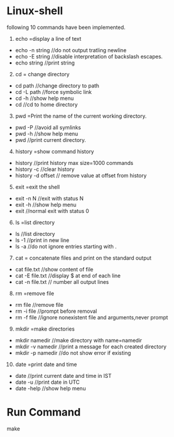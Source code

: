 # Linux-shell
following 10 commands have been implemented.
1) echo =display a line of text
- echo -n string //do not output tratling newline
- echo -E string //disable interpretation of backslash escapes.
- echo string //print string

2) cd = change directory
- cd path //change directory to path
- cd -L path //force symbolic link
- cd -h //show help menu
- cd //cd to home directory
3) pwd =Print the name of the current working directory.
- pwd -P //avoid all symlinks
- pwd -h //show help menu
- pwd //print current directory.
4) history =show command history
- history //print history max size=1000 commands
- history -c //clear history
- history -d offset // remove value at offset from history
5) exit =exit the shell
- exit -n N //exit with status N
- exit -h //show help menu
- exit //normal exit with status 0
6) ls =list directory
- ls //list directory
- ls -1 //print in new line
- ls -a //do not ignore entries starting with .
7) cat = concatenate files and print on the standard output
- cat file.txt //show content of file
- cat -E file.txt //display $ at end of each line
- cat -n file.txt // number all output lines
8) rm =remove file
- rm file //remove file
- rm -i file //prompt before removal
- rm -f file //ignore nonexistent file and arguments,never prompt
9) mkdir =make directories
- mkdir namedir //make directory with name=namedir
- mkdir -v namedir //print a message for each created directory
- mkdir -p namedir //do not show error if existing
10) date =print date and time
- date //print current date and time in IST
- date -u //print date in UTC
- date -help //show help menu
# Run Command
make
